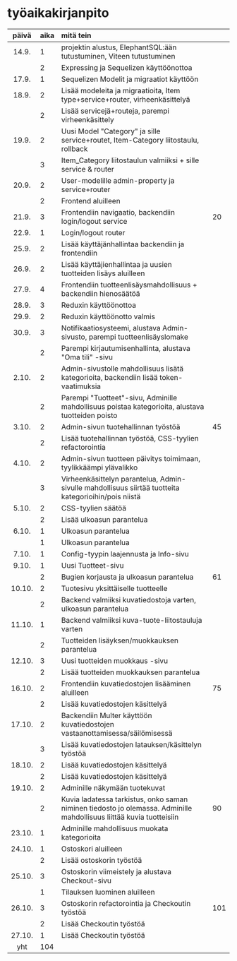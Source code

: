 # työaikakirjanpito

| päivä  | aika | mitä tein                                                                                                            |     |
| :----: | :--- | :------------------------------------------------------------------------------------------------------------------- | :-- |
| 14.9.  | 1    | projektin alustus, ElephantSQL:ään tutustuminen, Viteen tutustuminen                                                 |     |
|        | 2    | Expressing ja Sequelizen käyttöönottoa                                                                               |     |
| 17.9.  | 1    | Sequelizen Modelit ja migraatiot käyttöön                                                                            |     |
| 18.9.  | 2    | Lisää modeleita ja migraatioita, Item type+service+router, virheenkäsittelyä                                         |     |
|        | 2    | Lisää servicejä+routeja, parempi virheenkäsittely                                                                    |     |
| 19.9.  | 2    | Uusi Model "Category" ja sille service+routet, Item-Category liitostaulu, rollback                                   |     |
|        | 3    | Item_Category liitostaulun valmiiksi + sille service & router                                                        |     |
| 20.9.  | 2    | User-modelille admin-property ja service+router                                                                      |     |
|        | 2    | Frontend aluilleen                                                                                                   |     |
| 21.9.  | 3    | Frontendiin navigaatio, backendiin login/logout service                                                              | 20  |
| 22.9.  | 1    | Login/logout router                                                                                                  |     |
| 25.9.  | 2    | Lisää käyttäjänhallintaa backendiin ja frontendiin                                                                   |     |
| 26.9.  | 2    | Lisää käyttäjienhallintaa ja uusien tuotteiden lisäys aluilleen                                                      |     |
| 27.9.  | 4    | Frontendiin tuotteenlisäysmahdollisuus + backendiin hienosäätöä                                                      |     |
| 28.9.  | 3    | Reduxin käyttöönottoa                                                                                                |     |
| 29.9.  | 2    | Reduxin käyttöönotto valmis                                                                                          |     |
| 30.9.  | 3    | Notifikaatiosysteemi, alustava Admin-sivusto, parempi tuotteenlisäyslomake                                           |     |
|        | 2    | Parempi kirjautumisenhallinta, alustava "Oma tili" -sivu                                                             |     |
| 2.10.  | 2    | Admin-sivustolle mahdollisuus lisätä kategorioita, backendiin lisää token-vaatimuksia                                |     |
|        | 2    | Parempi "Tuotteet"-sivu, Adminille mahdollisuus poistaa kategorioita, alustava tuotteiden poisto                     |     |
| 3.10.  | 2    | Admin-sivun tuotehallinnan työstöä                                                                                   | 45  |
|        | 2    | Lisää tuotehallinnan työstöä, CSS-tyylien refactorointia                                                             |     |
| 4.10.  | 2    | Admin-sivun tuotteen päivitys toimimaan, tyylikkäämpi ylävalikko                                                     |     |
|        | 3    | Virheenkäsittelyn parantelua, Admin-sivulle mahdollisuus siirtää tuotteita kategorioihin/pois niistä                 |     |
| 5.10.  | 2    | CSS-tyylien säätöä                                                                                                   |     |
|        | 2    | Lisää ulkoasun parantelua                                                                                            |     |
| 6.10.  | 1    | Ulkoasun parantelua                                                                                                  |     |
|        | 1    | Ulkoasun parantelua                                                                                                  |     |
| 7.10.  | 1    | Config-tyypin laajennusta ja Info-sivu                                                                               |     |
| 9.10.  | 1    | Uusi Tuotteet-sivu                                                                                                   |     |
|        | 2    | Bugien korjausta ja ulkoasun parantelua                                                                              | 61  |
| 10.10. | 2    | Tuotesivu yksittäiselle tuotteelle                                                                                   |     |
|        | 2    | Backend valmiiksi kuvatiedostoja varten, ulkoasun parantelua                                                         |     |
| 11.10. | 1    | Backend valmiiksi kuva-tuote-liitostauluja varten                                                                    |     |
|        | 2    | Tuotteiden lisäyksen/muokkauksen parantelua                                                                          |     |
| 12.10. | 3    | Uusi tuotteiden muokkaus -sivu                                                                                       |     |
|        | 2    | Lisää tuotteiden muokkauksen parantelua                                                                              |     |
| 16.10. | 2    | Frontendiin kuvatiedostojen lisääminen aluilleen                                                                     | 75  |
|        | 2    | Lisää kuvatiedostojen käsittelyä                                                                                     |     |
| 17.10. | 2    | Backendiin Multer käyttöön kuvatiedostojen vastaanottamisessa/säilömisessä                                           |     |
|        | 3    | Lisää kuvatiedostojen latauksen/käsittelyn työstöä                                                                   |     |
| 18.10. | 2    | Lisää kuvatiedostojen käsittelyä                                                                                     |     |
|        | 2    | Lisää kuvatiedostojen käsittelyä                                                                                     |     |
| 19.10. | 2    | Adminille näkymään tuotekuvat                                                                                        |     |
|        | 2    | Kuvia ladatessa tarkistus, onko saman niminen tiedosto jo olemassa. Adminille mahdollisuus liittää kuvia tuotteisiin | 90  |
| 23.10. | 1    | Adminille mahdollisuus muokata kategorioita                                                                          |     |
| 24.10. | 1    | Ostoskori aluilleen                                                                                                  |     |
|        | 2    | Lisää ostoskorin työstöä                                                                                             |     |
| 25.10. | 3    | Ostoskorin viimeistely ja alustava Checkout-sivu                                                                     |     |
|        | 1    | Tilauksen luominen aluilleen                                                                                         |     |
| 26.10. | 3    | Ostoskorin refactorointia ja Checkoutin työstöä                                                                      | 101 |
|        | 2    | Lisää Checkoutin työstöä                                                                                             |     |
| 27.10. | 1    | Lisää Checkoutin työstöä                                                                                             |     |
|  yht   | 104  |                                                                                                                      |     |
